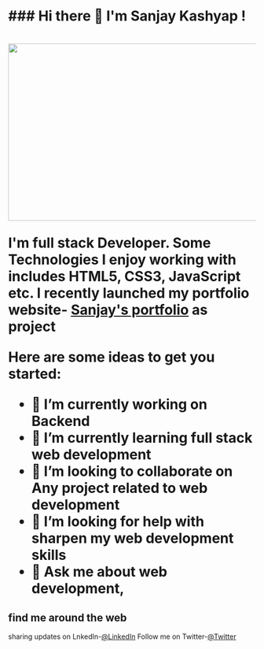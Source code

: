 <h1>### Hi there 👋 I'm Sanjay Kashyap ! <h1>

<img src="" width="800" height="360">

I'm full stack Developer. Some Technologies I enjoy working with includes HTML5, CSS3, JavaScript etc. I recently launched my portfolio website- <a href="">Sanjay's portfolio</a> as project


Here are some ideas to get you started:

- 🔭 I’m currently working on <b> Backend </b>
- 🌱 I’m currently learning <b>full stack web development</b>
- 👯 I’m looking to collaborate on <b>Any project related to web development</b>
- 🤔 I’m looking for help with sharpen my web <b>development skills</b>
- 💬 Ask me about web development, 

<h2> find me around the web </h2>

sharing updates on LnkedIn-<a href="https://www.linkedin.com/in/sanjay-kashyap-1a677b208" >@LinkedIn</a>
Follow me on Twitter-<a href="https://twitter.com/SanjayKashyap80">@Twitter</a>
